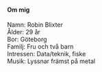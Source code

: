 #### Om mig

Namn: Robin Blixter<br>
Ålder: 29 år<br>
Bor: Göteborg<br>
Familj: Fru och två barn<br>
Intressen: Data/teknik, fiske<br>
Musik: Lyssnar främst på metal